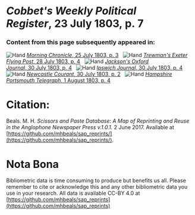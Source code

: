 # *Cobbet's Weekly Political Register*, 23 July 1803, p. 7  
  
### Content from this page subsequently appeared in:  
![Hand](http://scissorsandpaste.net/wp-content/uploads/2017/06/smallhandpointer.png) [*Morning Chronicle*, 25 July 1803, p. 3](https://mhbeals.github.io/sap_html/Morning-Chronicle/Morning-Chronicle-25-July-1803-p-3)  
![Hand](http://scissorsandpaste.net/wp-content/uploads/2017/06/smallhandpointer.png) [*Trewman's Exeter Flying Post*, 28 July 1803, p. 4](https://mhbeals.github.io/sap_html/Trewman's-Exeter-Flying-Post/Trewman's-Exeter-Flying-Post-28-July-1803-p-4)  
![Hand](http://scissorsandpaste.net/wp-content/uploads/2017/06/smallhandpointer.png) [*Jackson's Oxford Journal*, 30 July 1803, p. 4](https://mhbeals.github.io/sap_html/Jackson's-Oxford-Journal/Jackson's-Oxford-Journal-30-July-1803-p-4)  
![Hand](http://scissorsandpaste.net/wp-content/uploads/2017/06/smallhandpointer.png) [*Ipswich Journal*, 30 July 1803, p. 4](https://mhbeals.github.io/sap_html/Ipswich-Journal/Ipswich-Journal-30-July-1803-p-4)  
![Hand](http://scissorsandpaste.net/wp-content/uploads/2017/06/smallhandpointer.png) [*Newcastle Courant*, 30 July 1803, p. 2](https://mhbeals.github.io/sap_html/Newcastle-Courant/Newcastle-Courant-30-July-1803-p-2)  
![Hand](http://scissorsandpaste.net/wp-content/uploads/2017/06/smallhandpointer.png) [*Hampshire Portsmouth Telegraph*, 1 August 1803, p. 4](https://mhbeals.github.io/sap_html/Hampshire-Portsmouth-Telegraph/Hampshire-Portsmouth-Telegraph-1-August-1803-p-4)  


# Citation: 

Beals. M. H. *Scissors and Paste Database: A Map of Reprinting and Reuse in the Anglophone Newspaper Press v.1.0.1.* 2 June 2017. Available at [https://github.com/mhbeals/sap_reprints/](https://github.com/mhbeals/sap_reprints/). 

# Nota Bona

Bibliometric data is time consuming to produce but benefits us all. Please remember to cite or acknowledge this and any other bibliometric data you use in your research. All data is available CC-BY 4.0 at [https://github.com/mhbeals/sap_reprints](https://github.com/mhbeals/sap_reprints)
